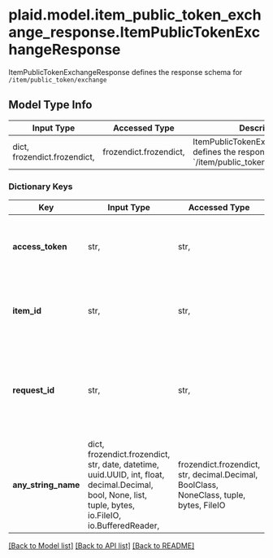 # plaid.model.item_public_token_exchange_response.ItemPublicTokenExchangeResponse

ItemPublicTokenExchangeResponse defines the response schema for `/item/public_token/exchange`

## Model Type Info
Input Type | Accessed Type | Description | Notes
------------ | ------------- | ------------- | -------------
dict, frozendict.frozendict,  | frozendict.frozendict,  | ItemPublicTokenExchangeResponse defines the response schema for &#x60;/item/public_token/exchange&#x60; | 

### Dictionary Keys
Key | Input Type | Accessed Type | Description | Notes
------------ | ------------- | ------------- | ------------- | -------------
**access_token** | str,  | str,  | The access token associated with the Item data is being requested for. | 
**item_id** | str,  | str,  | The &#x60;item_id&#x60; value of the Item associated with the returned &#x60;access_token&#x60; | 
**request_id** | str,  | str,  | A unique identifier for the request, which can be used for troubleshooting. This identifier, like all Plaid identifiers, is case sensitive. | 
**any_string_name** | dict, frozendict.frozendict, str, date, datetime, uuid.UUID, int, float, decimal.Decimal, bool, None, list, tuple, bytes, io.FileIO, io.BufferedReader,  | frozendict.frozendict, str, decimal.Decimal, BoolClass, NoneClass, tuple, bytes, FileIO | any string name can be used but the value must be the correct type | [optional]

[[Back to Model list]](../../README.md#documentation-for-models) [[Back to API list]](../../README.md#documentation-for-api-endpoints) [[Back to README]](../../README.md)

